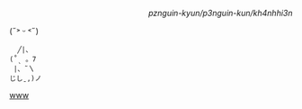 <p align="right"><i>pznguin-kyun/p3nguin-kun/kh4nhhi3n</i></p>

(˶˃ ᵕ ˂˶)

```
  ╱|、
(˚ˎ 。7  
 |、˜〵          
じしˍ,)ノ
```

[www](https://pznguin.is-a.dev)
